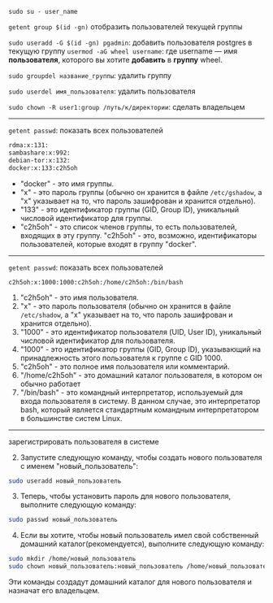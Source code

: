 ```
sudo su - user_name 

```

`getent group $(id -gn)` отобразить пользователей текущей группы

`sudo useradd -G $(id -gn) pgadmin`: добавить пользователя postgres в текущую группу
`usermod -aG wheel username`: где username — имя **пользователя**, которого вы хотите **добавить** в **группу** wheel.

`sudo groupdel название_группы`: удалить группу

`sudo userdel имя_пользователя`: удалить пользователя

`sudo chown -R user1:group /путь/к/директории`: сделать владельцем



----

`getent passwd`: показать всех пользователей

```bash
rdma:x:131:
sambashare:x:992:
debian-tor:x:132:
docker:x:133:c2h5oh
```


- "docker" - это имя группы.
- "x" - это пароль группы (обычно он хранится в файле `/etc/gshadow`, а "x" указывает на то, что пароль зашифрован и хранится отдельно).
- "133" - это идентификатор группы (GID, Group ID), уникальный числовой идентификатор для группы.
- "c2h5oh" - это список членов группы, то есть пользователей, входящих в эту группу. "c2h5oh" - это, возможно, идентификаторы пользователей, которые входят в группу "docker".

----
`getent passwd`: показать всех пользователей

`c2h5oh:x:1000:1000:c2h5oh:/home/c2h5oh:/bin/bash`

1. "c2h5oh" - это имя пользователя.
2. "x" - это пароль пользователя (обычно он хранится в файле `/etc/shadow`, а "x" указывает на то, что пароль зашифрован и хранится отдельно).
3. "1000" - это идентификатор пользователя (UID, User ID), уникальный числовой идентификатор для пользователя.
4. "1000" - это идентификатор группы (GID, Group ID), указывающий на принадлежность этого пользователя к группе с GID 1000.
5. "c2h5oh" - это полное имя пользователя или комментарий.
6. "/home/c2h5oh" - это домашний каталог пользователя, в котором он обычно работает
7. "/bin/bash" - это командный интерпретатор, используемый для входа пользователя в систему. В данном случае, это интерпретатор bash, который является стандартным командным интерпретатором в большинстве систем Linux.



----
зарегистрировать пользователя в системе 

2. Запустите следующую команду, чтобы создать нового пользователя с именем "новый_пользователь":
```bash
sudo useradd новый_пользователь
```

3. Теперь, чтобы установить пароль для нового пользователя, выполните следующую команду:
```bash
sudo passwd новый_пользователь
```
4. Если вы хотите, чтобы новый пользователь имел свой собственный домашний каталог(рекомендуется), выполните следующую команду:
```bash
sudo mkdir /home/новый_пользователь
sudo chown новый_пользователь:новый_пользователь /home/новый_пользователь
```
Эти команды создадут домашний каталог для нового пользователя и назначат его владельцем.
